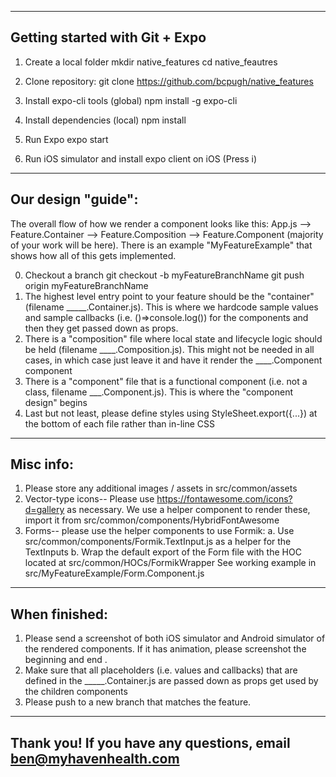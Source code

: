 ----------------------------------------------------------------
Getting started with Git + Expo
----------------------------------------------------------------

1. Create a local folder
    mkdir native_features
    cd native_feautres

2. Clone repository:
    git clone https://github.com/bcpugh/native_features

3. Install expo-cli tools (global)
    npm install -g expo-cli

4. Install dependencies (local)
    npm install

5. Run Expo
    expo start

6. Run iOS simulator and install expo client on iOS
    (Press i)

----------------------------------------------------------------
Our design "guide":
----------------------------------------------------------------
The overall flow of how we render a component looks like this:
App.js --> Feature.Container --> Feature.Composition --> Feature.Component (majority of your work will be here). There is an example "MyFeatureExample" that shows how all of this gets implemented.

0. Checkout a branch
    git checkout -b myFeatureBranchName
    git push origin myFeatureBranchName
1. The highest level entry point to your feature should be the "container" (filename _____.Container.js). This is where we hardcode sample values and sample callbacks (i.e. ()=>console.log()) for the components and then they get passed down as props.
2. There is a "composition" file where local state and lifecycle
logic should be held (filename ____.Composition.js). This might not be needed in all cases, in which case just leave it and have it render the ____.Component component
3. There is a "component" file that is a functional component (i.e. not a class, filename ___.Component.js). This is where
the "component design" begins
4. Last but not least, please define styles using StyleSheet.export({...}) at the bottom of each file rather than in-line CSS

----------------------------------------------------------------
Misc info:
----------------------------------------------------------------
1. Please store any additional images / assets in src/common/assets
2. Vector-type icons-- Please use https://fontawesome.com/icons?d=gallery as necessary. We use a helper component to render these, import it from src/common/components/HybridFontAwesome
3. Forms-- please use the helper components to use Formik:
    a. Use src/common/components/Formik.TextInput.js as a helper for the TextInputs
    b. Wrap the default export of the Form file with the HOC located at src/common/HOCs/FormikWrapper
    See working example in src/MyFeatureExample/Form.Component.js

----------------------------------------------------------------
When finished:
----------------------------------------------------------------

1. Please send a screenshot of both iOS simulator and Android simulator of the rendered components. If it has animation, please screenshot the beginning and end .
2. Make sure that all placeholders (i.e. values and callbacks) that are defined in the _____.Container.js are passed down as props get used by the children components
3. Please push to a new branch that matches the feature.


----------------------------------------------------------------
Thank you! If you have any questions, email ben@myhavenhealth.com
----------------------------------------------------------------
